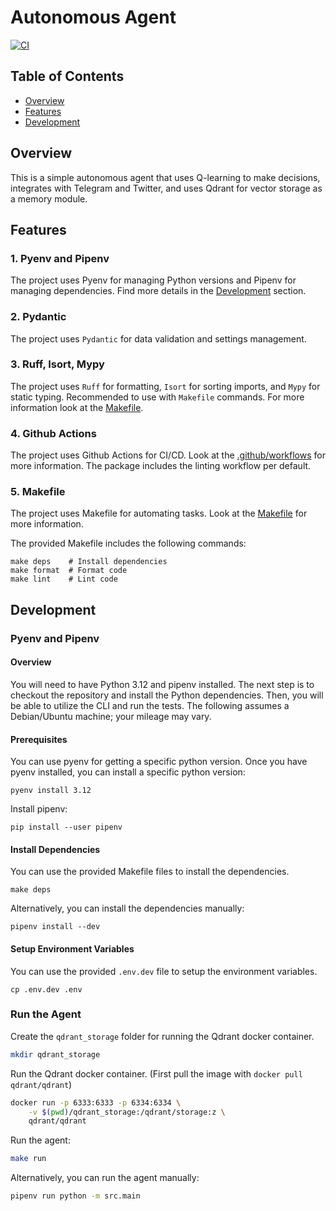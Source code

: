 # Autonomous Agent
[![CI](https://github.com/axioma-ai-labs/aa-core/actions/workflows/ci-lint.yml/badge.svg)](https://github.com/axioma-ai-labs/aa-core/actions/workflows/ci-lint.yml)

## Table of Contents

- [Overview](#overview)
- [Features](#features)
- [Development](#development)

## Overview

This is a simple autonomous agent that uses Q-learning to make decisions, integrates with 
Telegram and Twitter, and uses Qdrant for vector storage as a memory module.

## Features

### 1. Pyenv and Pipenv

The project uses Pyenv for managing Python versions and Pipenv for managing dependencies. Find more
details in the [Development](#development) section.

### 2. Pydantic

The project uses `Pydantic` for data validation and settings management.

### 3. Ruff, Isort, Mypy

The project uses `Ruff` for formatting, `Isort` for sorting imports, and `Mypy` for static typing. 
Recommended to use with `Makefile` commands. For more information look at the 
[Makefile](./Makefile).

### 4. Github Actions

The project uses Github Actions for CI/CD. Look at the [.github/workflows](.github/workflows) for 
more information. The package includes the linting workflow per default.

### 5. Makefile

The project uses Makefile for automating tasks. Look at the [Makefile](./Makefile) for more 
information.

The provided Makefile includes the following commands:

```
make deps    # Install dependencies
make format  # Format code
make lint    # Lint code
```

## Development

### Pyenv and Pipenv

#### Overview

You will need to have Python 3.12 and pipenv installed. The next step is to checkout the repository 
and install the Python dependencies. Then, you will be able to utilize the CLI and run the tests. 
The following assumes a Debian/Ubuntu machine; your mileage may vary.

#### Prerequisites

You can use pyenv for getting a specific python version. Once you have pyenv installed, you can 
install a specific python version:

```
pyenv install 3.12
```

Install pipenv:

```
pip install --user pipenv
```

#### Install Dependencies

You can use the provided Makefile files to install the dependencies.

```
make deps
```

Alternatively, you can install the dependencies manually:

```
pipenv install --dev
```

#### Setup Environment Variables

You can use the provided `.env.dev` file to setup the environment variables. 

```
cp .env.dev .env
```

### Run the Agent

Create the `qdrant_storage` folder for running the Qdrant docker container.

```bash
mkdir qdrant_storage
```

Run the Qdrant docker container. (First pull the image with `docker pull qdrant/qdrant`)

```bash
docker run -p 6333:6333 -p 6334:6334 \
    -v $(pwd)/qdrant_storage:/qdrant/storage:z \
    qdrant/qdrant
```

Run the agent:

```bash
make run
```

Alternatively, you can run the agent manually:

```bash
pipenv run python -m src.main
```
